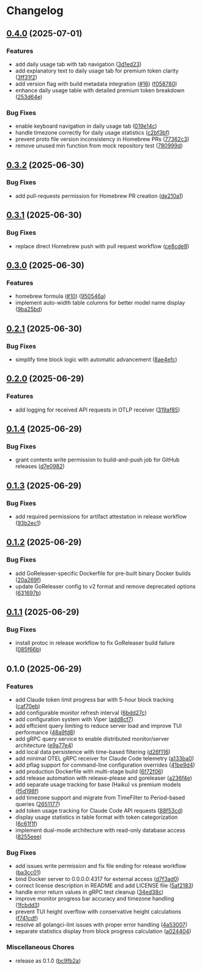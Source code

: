 # Changelog

## [0.4.0](https://github.com/elct9620/ccmon/compare/v0.3.2...v0.4.0) (2025-07-01)


### Features

* add daily usage tab with tab navigation ([3d1ed23](https://github.com/elct9620/ccmon/commit/3d1ed23fae0ed2623f33b595a4b5a4e6cc80bb51))
* add explanatory text to daily usage tab for premium token clarity ([3ff31f2](https://github.com/elct9620/ccmon/commit/3ff31f24ba60d2e615f70e690c50e4ce0fb674df))
* add version flag with build metadata integration ([#16](https://github.com/elct9620/ccmon/issues/16)) ([f058780](https://github.com/elct9620/ccmon/commit/f058780dba8febbc352da96a8ca5d463774fe29d))
* enhance daily usage table with detailed premium token breakdown ([253d64e](https://github.com/elct9620/ccmon/commit/253d64eaa2dfef4590e12a87432107ff7819d84a))


### Bug Fixes

* enable keyboard navigation in daily usage tab ([019e14c](https://github.com/elct9620/ccmon/commit/019e14c89dc8e347b837c8af870617cd38edccdc))
* handle timezone correctly for daily usage statistics ([c2bf3bf](https://github.com/elct9620/ccmon/commit/c2bf3bfc085471a27ff22542d4015ad0031a6190))
* prevent proto file version inconsistency in Homebrew PRs ([77362c3](https://github.com/elct9620/ccmon/commit/77362c37181aded50407c5122c73cf742e5ae0f6))
* remove unused min function from mock repository test ([780999d](https://github.com/elct9620/ccmon/commit/780999dbe50c8b7d15a7f1c10e68a7b8cd2396c3))

## [0.3.2](https://github.com/elct9620/ccmon/compare/v0.3.1...v0.3.2) (2025-06-30)


### Bug Fixes

* add pull-requests permission for Homebrew PR creation ([de210a1](https://github.com/elct9620/ccmon/commit/de210a151e3d9eea14eb11e2e50a885a033ce6e0))

## [0.3.1](https://github.com/elct9620/ccmon/compare/v0.3.0...v0.3.1) (2025-06-30)


### Bug Fixes

* replace direct Homebrew push with pull request workflow ([ce8cde8](https://github.com/elct9620/ccmon/commit/ce8cde82e6cd8b2847b947061955c240be361544))

## [0.3.0](https://github.com/elct9620/ccmon/compare/v0.2.1...v0.3.0) (2025-06-30)


### Features

* homebrew formula ([#10](https://github.com/elct9620/ccmon/issues/10)) ([950546a](https://github.com/elct9620/ccmon/commit/950546af66e8665710d4f10703bb3dae57e0ab13))
* implement auto-width table columns for better model name display ([9ba25bd](https://github.com/elct9620/ccmon/commit/9ba25bdb974017505f95d92ff53df97aba1945d1))

## [0.2.1](https://github.com/elct9620/ccmon/compare/v0.2.0...v0.2.1) (2025-06-30)


### Bug Fixes

* simplify time block logic with automatic advancement ([8ae4efc](https://github.com/elct9620/ccmon/commit/8ae4efcebce9b9fa19f846d7e2f2521e5443c1f1))

## [0.2.0](https://github.com/elct9620/ccmon/compare/v0.1.4...v0.2.0) (2025-06-29)


### Features

* add logging for received API requests in OTLP receiver ([319af85](https://github.com/elct9620/ccmon/commit/319af85174df7959158dba4581d97cf440174b73))

## [0.1.4](https://github.com/elct9620/ccmon/compare/v0.1.3...v0.1.4) (2025-06-29)


### Bug Fixes

* grant contents write permission to build-and-push job for GitHub releases ([d7e0982](https://github.com/elct9620/ccmon/commit/d7e0982e63be3713fc6be8d9ca6815366e0111fe))

## [0.1.3](https://github.com/elct9620/ccmon/compare/v0.1.2...v0.1.3) (2025-06-29)


### Bug Fixes

* add required permissions for artifact attestation in release workflow ([93b2ec1](https://github.com/elct9620/ccmon/commit/93b2ec19bff806139e24581d6768dc2e83ba4104))

## [0.1.2](https://github.com/elct9620/ccmon/compare/v0.1.1...v0.1.2) (2025-06-29)


### Bug Fixes

* add GoReleaser-specific Dockerfile for pre-built binary Docker builds ([20a269f](https://github.com/elct9620/ccmon/commit/20a269f9cfcdbb8aed2af8554fed420b73480a56))
* update GoReleaser config to v2 format and remove deprecated options ([631697b](https://github.com/elct9620/ccmon/commit/631697b644f2fec5bca013b886f20339fff35016))

## [0.1.1](https://github.com/elct9620/ccmon/compare/v0.1.0...v0.1.1) (2025-06-29)


### Bug Fixes

* install protoc in release workflow to fix GoReleaser build failure ([085f66b](https://github.com/elct9620/ccmon/commit/085f66b146356b39ce74c3cb29eaf5b05ad9e67d))

## 0.1.0 (2025-06-29)


### Features

* add Claude token limit progress bar with 5-hour block tracking ([caf70eb](https://github.com/elct9620/ccmon/commit/caf70eb190d6714ea5e5f4e49d75093f7b591d4e))
* add configurable monitor refresh interval ([6bdd27c](https://github.com/elct9620/ccmon/commit/6bdd27ccb2dcf20f9e365f462afdf05ec898825f))
* add configuration system with Viper ([add8cf7](https://github.com/elct9620/ccmon/commit/add8cf73c5a94a778f5e330479fe1e6f230570d8))
* add efficient query limiting to reduce server load and improve TUI performance ([48a9fd8](https://github.com/elct9620/ccmon/commit/48a9fd879a13e6fc6a114c9eda8f951f1174676e))
* add gRPC query service to enable distributed monitor/server architecture ([e9a77e4](https://github.com/elct9620/ccmon/commit/e9a77e42d0ec0986f727859b97dadd6517f4841d))
* add local data persistence with time-based filtering ([d26f116](https://github.com/elct9620/ccmon/commit/d26f116fda2b2f1a86814cce84cb403b1a003ce0))
* add minimal OTEL gRPC receiver for Claude Code telemetry ([a133ba0](https://github.com/elct9620/ccmon/commit/a133ba052062bf0b9b8e0beb857dd86b00dea4ff))
* add pflag support for command-line configuration overrides ([41be9d4](https://github.com/elct9620/ccmon/commit/41be9d44a3b414364d7d21958ea95b5a8f4ba04b))
* add production Dockerfile with multi-stage build ([6f72f06](https://github.com/elct9620/ccmon/commit/6f72f06b89d474e045ec2d6f522517fff05217ef))
* add release automation with release-please and goreleaser ([a236f4e](https://github.com/elct9620/ccmon/commit/a236f4e27d44a9c30bbbf2b29ca2665f7e73326a))
* add separate usage tracking for base (Haiku) vs premium models ([f5d198f](https://github.com/elct9620/ccmon/commit/f5d198ff19d78e2f83fee8f85d6eba7ddb9bf4c5))
* add timezone support and migrate from TimeFilter to Period-based queries ([2651177](https://github.com/elct9620/ccmon/commit/265117789ded83eb8da6d749637044c8548d21fb))
* add token usage tracking for Claude Code API requests ([88f53cd](https://github.com/elct9620/ccmon/commit/88f53cd1b2557530bbf7de0b61c3fd2eab9dd79f))
* display usage statistics in table format with token categorization ([6c61f1f](https://github.com/elct9620/ccmon/commit/6c61f1f96e57934d0d5fab6425c38276a6640a70))
* implement dual-mode architecture with read-only database access ([8255eee](https://github.com/elct9620/ccmon/commit/8255eee2ffac7928723fc99ead3beb17d1a27db2))


### Bug Fixes

* add issues write permission and fix file ending for release workflow ([ba3cc01](https://github.com/elct9620/ccmon/commit/ba3cc01d740ee3cdc1c33900d79116e2b627f9a6))
* bind Docker server to 0.0.0.0:4317 for external access ([d7f3ad0](https://github.com/elct9620/ccmon/commit/d7f3ad02c4f4eaf1daa7307e7ff5f68d84fecb3f))
* correct license description in README and add LICENSE file ([5af2183](https://github.com/elct9620/ccmon/commit/5af2183462bdff6f4da130ea86c365593549a6d9))
* handle error return values in gRPC test cleanup ([34ed38c](https://github.com/elct9620/ccmon/commit/34ed38ca714c8e9a985d893cdc2fbfbc30729d78))
* improve monitor progress bar accuracy and timezone handling ([1fcbdd3](https://github.com/elct9620/ccmon/commit/1fcbdd3f348393f5bdf6070b017fc3e2d3ae7e27))
* prevent TUI height overflow with conservative height calculations ([f741cdf](https://github.com/elct9620/ccmon/commit/f741cdf6817004907a38f28594ed70b8259e4067))
* resolve all golangci-lint issues with proper error handling ([4a53007](https://github.com/elct9620/ccmon/commit/4a530072ca9a87323d6376584e466cb08acf0ccd))
* separate statistics display from block progress calculation ([a024404](https://github.com/elct9620/ccmon/commit/a0244049d39ed417df457de24f63fa5ebb126aad))


### Miscellaneous Chores

* release as 0.1.0 ([bc9fb2a](https://github.com/elct9620/ccmon/commit/bc9fb2a82b49261799288c093dbe35ca6133b0b0))
